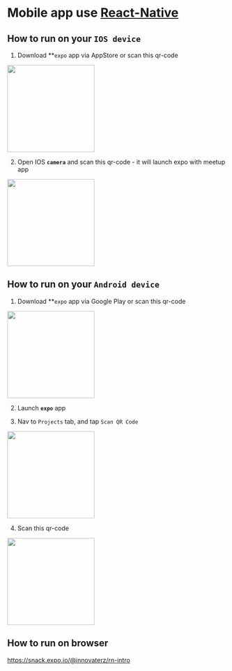 # Mobile app use [React-Native](https://facebook.github.io/react-native/)
## How to run on your `IOS device`
1. Download **`expo` app via AppStore or scan this qr-code
<img src="https://drive.google.com/uc?export=view&id=1SSNty8wigGBu5vzfZ7rDXBF453u-bJxX" width="200">

2. Open IOS **`camera`** and scan this qr-code - it will launch expo with meetup app
<img src="https://drive.google.com/uc?export=view&id=1ExIah3xbwGsAdOS0JZpVH86mRgCt3eir" width="200">



## How to run on your `Android device`
1. Download **`expo` app via Google Play or scan this qr-code
<img src="https://drive.google.com/uc?export=view&id=1cBsPGUqaOKRDgfIR_eW-Raq-eS_k2Ly4" width="200">

2. Launch **`expo`** app

3. Nav to `Projects` tab, and tap `Scan QR Code`
<img src="https://drive.google.com/uc?export=view&id=11J-G-dmYexlF_PvH5gWUhqd7ZZbMQo9f" width="200">

4. Scan this qr-code
<img src="https://drive.google.com/uc?export=view&id=1ExIah3xbwGsAdOS0JZpVH86mRgCt3eir" width="200">

## How to run on browser
https://snack.expo.io/@innovaterz/rn-intro
